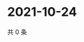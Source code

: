 # 2021-10-24

共 0 条

<!-- BEGIN WEIBO -->
<!-- 最后更新时间 Sun Oct 24 2021 20:21:56 GMT+0800 (China Standard Time) -->

<!-- END WEIBO -->
